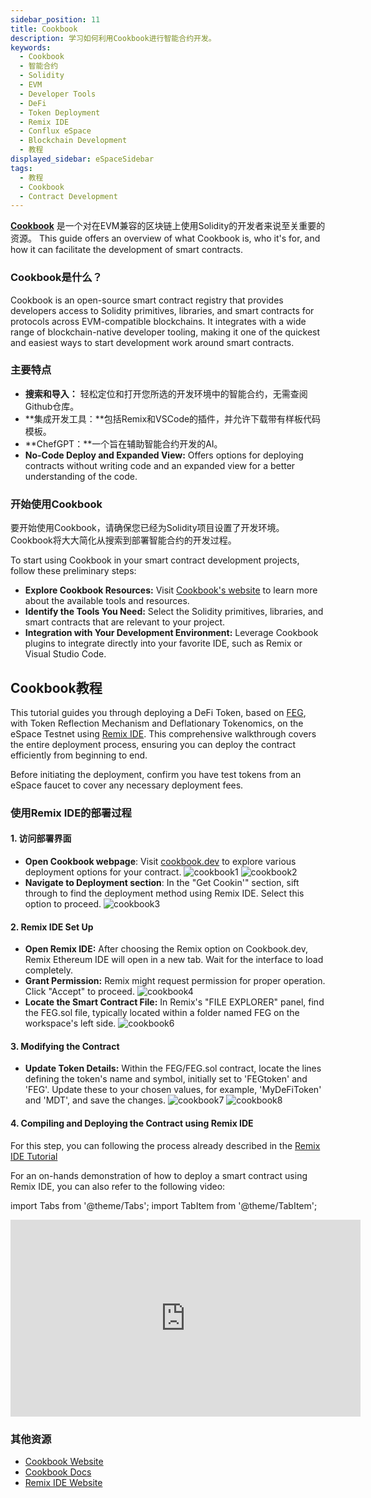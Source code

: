 ```yaml
---
sidebar_position: 11
title: Cookbook
description: 学习如何利用Cookbook进行智能合约开发。
keywords:
  - Cookbook
  - 智能合约
  - Solidity
  - EVM
  - Developer Tools
  - DeFi
  - Token Deployment
  - Remix IDE
  - Conflux eSpace
  - Blockchain Development
  - 教程
displayed_sidebar: eSpaceSidebar
tags:
  - 教程
  - Cookbook
  - Contract Development
---
```


[**Cookbook**](https://www.cookbook.dev/) 是一个对在EVM兼容的区块链上使用Solidity的开发者来说至关重要的资源。 This guide offers an overview of what Cookbook is, who it's for, and how it can facilitate the development of smart contracts.

### Cookbook是什么？

Cookbook is an open-source smart contract registry that provides developers access to Solidity primitives, libraries, and smart contracts for protocols across EVM-compatible blockchains. It integrates with a wide range of blockchain-native developer tooling, making it one of the quickest and easiest ways to start development work around smart contracts.

### 主要特点

- **搜索和导入：** 轻松定位和打开您所选的开发环境中的智能合约，无需查阅Github仓库。
- \*\*集成开发工具：\*\*包括Remix和VSCode的插件，并允许下载带有样板代码模板。
- \*\*ChefGPT：\*\*一个旨在辅助智能合约开发的AI。
- **No-Code Deploy and Expanded View:** Offers options for deploying contracts without writing code and an expanded view for a better understanding of the code.

### 开始使用Cookbook

要开始使用Cookbook，请确保您已经为Solidity项目设置了开发环境。 Cookbook将大大简化从搜索到部署智能合约的开发过程。

To start using Cookbook in your smart contract development projects, follow these preliminary steps:

- **Explore Cookbook Resources:** Visit [Cookbook's website](https://www.cookbook.dev/) to learn more about the available tools and resources.
- **Identify the Tools You Need:** Select the Solidity primitives, libraries, and smart contracts that are relevant to your project.
- **Integration with Your Development Environment:** Leverage Cookbook plugins to integrate directly into your favorite IDE, such as Remix or Visual Studio Code.

## Cookbook教程

This tutorial guides you through deploying a DeFi Token, based on [FEG](https://fegtoken.com/), with Token Reflection Mechanism and Deflationary Tokenomics, on the eSpace Testnet using [Remix IDE](./deployContract/remix.md). This comprehensive walkthrough covers the entire deployment process, ensuring you can deploy the contract efficiently from beginning to end.

Before initiating the deployment, confirm you have test tokens from an eSpace faucet to cover any necessary deployment fees.

### 使用Remix IDE的部署过程

#### 1. 访问部署界面

- **Open Cookbook webpage**: Visit [cookbook.dev](https://www.cookbook.dev/) to explore various deployment options for your contract.
  ![cookbook1](./img/1cb.png)
  ![cookbook2](./img/2cb.png)
- **Navigate to Deployment section**: In the "Get Cookin'" section, sift through to find the deployment method using Remix IDE. Select this option to proceed.
  ![cookbook3](./img/3cb.png)

#### 2. Remix IDE Set Up

- **Open Remix IDE:** After choosing the Remix option on Cookbook.dev, Remix Ethereum IDE will open in a new tab. Wait for the interface to load completely.
- **Grant Permission:** Remix might request permission for proper operation. Click "Accept" to proceed.
  ![cookbook4](./img/4cb.png)
- **Locate the Smart Contract File:** In Remix's "FILE EXPLORER" panel, find the FEG.sol file, typically located within a folder named FEG on the workspace's left side.
  ![cookbook6](./img/6cb.png)

#### 3. Modifying the Contract

- **Update Token Details:** Within the FEG/FEG.sol contract, locate the lines defining the token's name and symbol, initially set to 'FEGtoken' and 'FEG'. Update these to your chosen values, for example, 'MyDeFiToken' and 'MDT', and save the changes.
  ![cookbook7](./img/7cb.png)
  ![cookbook8](./img/8cb.png)

#### 4. Compiling and Deploying the Contract using Remix IDE

For this step, you can following the process already described in the [Remix IDE Tutorial](./deployContract/remix.md)

For an on-hands demonstration of how to deploy a smart contract using Remix IDE, you can also refer to the following video:

import Tabs from '@theme/Tabs';
import TabItem from '@theme/TabItem';

<Tabs>
  <TabItem value="youtube" label="Remix IDE Video Tutorial">
<iframe width="560" height="315" src="https://www.youtube.com/embed/WLbUXQ1FS8M?si=kJD-6-QN3ZqFf0_v" title="YouTube video player" frameborder="0" allow="accelerometer; autoplay; clipboard-write; encrypted-media; gyroscope; picture-in-picture; web-share" allowfullscreen></iframe>
  </TabItem>
</Tabs>

### 其他资源

- [Cookbook Website](https://www.cookbook.dev/)
- [Cookbook Docs](https://docs.cookbook.dev/)
- [Remix IDE Website](https://remix.ethereum.org/)












